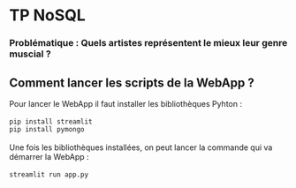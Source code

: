 # TP NoSQL

### Problématique : Quels artistes représentent le mieux leur genre muscial ?

## Comment lancer les scripts de la WebApp ?
Pour lancer le WebApp il faut installer les bibliothèques Pyhton :
<br><br>
`pip install streamlit`
<br>
`pip install pymongo`
<br><br>
Une fois les bibliothèques installées, on peut lancer la commande qui va démarrer la WebApp :
<br><br>
`streamlit run app.py`
